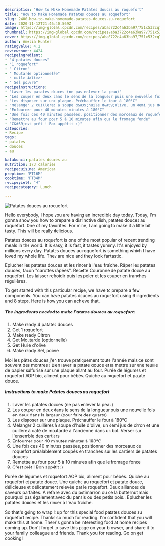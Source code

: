 ```yaml
---
description: "How to Make Homemade Patates douces au roquefort"
title: "How to Make Homemade Patates douces au roquefort"
slug: 2400-how-to-make-homemade-patates-douces-au-roquefort
date: 2020-11-12T21:46:40.569Z
image: https://img-global.cpcdn.com/recipes/aba3722c4a63ba97/751x532cq70/patates-douces-au-roquefort-photo-principale-de-la-recette.jpg
thumbnail: https://img-global.cpcdn.com/recipes/aba3722c4a63ba97/751x532cq70/patates-douces-au-roquefort-photo-principale-de-la-recette.jpg
cover: https://img-global.cpcdn.com/recipes/aba3722c4a63ba97/751x532cq70/patates-douces-au-roquefort-photo-principale-de-la-recette.jpg
author: Amelia Hunter
ratingvalue: 4.2
reviewcount: 4424
recipeingredient:
- "4 patates douces"
- "1 roquefort"
- " Citron"
- " Moutarde optionnelle"
- " Huile dolive"
- " Sel poivre"
recipeinstructions:
- "Laver les patates douces (ne pas enlever la peau)"
- "Les couper en deux dans le sens de la longueur puis une nouvelle fois en deux dans la largeur (pour faire des quarts)"
- "Les disposer sur une plaque. Préchauffer le four à 180°C"
- "Mélanger 2 cuillères à soupe d&#39;huile d&#39;olive, un demi jus de citron et une cuillère à café de moutarde à l&#39;ancienne dans un bol. Verser sur l&#39;ensemble des cartiers"
- "Enfourner pour 40 minutes minutes à 180°C"
- "Une fois ces 40 minutes passées, positionner des morceaux de roquefort préalablement coupés en tranches sur les cartiers de patates douces"
- "Remettre au four pour 5 à 10 minutes afin que le fromage fonde"
- "C&#39;est prêt ! Bon appétit :)"
categories:
- Recipe
tags:
- patates
- douces
- au

katakunci: patates douces au 
nutrition: 173 calories
recipecuisine: American
preptime: "PT16M"
cooktime: "PT34M"
recipeyield: "4"
recipecategory: Lunch

---
```



![Patates douces au roquefort](https://img-global.cpcdn.com/recipes/aba3722c4a63ba97/751x532cq70/patates-douces-au-roquefort-photo-principale-de-la-recette.jpg)

Hello everybody, I hope you are having an incredible day today. Today, I'm gonna show you how to prepare a distinctive dish, patates douces au roquefort. One of my favorites. For mine, I am going to make it a little bit tasty. This will be really delicious.

Patates douces au roquefort is one of the most popular of recent trending meals in the world. It is easy, it is fast, it tastes yummy. It's enjoyed by millions every day. Patates douces au roquefort is something which I have loved my whole life. They are nice and they look fantastic.

Eplucher les patates douces et les rincer à l&#39;eau fraîche. Râper les patates douces, façon &#34;carottes râpées&#34;. Recette Couronne de patate douce au roquefort. Les laisser refroidir puis les peler et les couper en tranches régulières.


To get started with this particular recipe, we have to prepare a few components. You can have patates douces au roquefort using 6 ingredients and 8 steps. Here is how you can achieve that.

<!--inarticleads1-->

##### The ingredients needed to make Patates douces au roquefort:

1. Make ready 4 patates douces
1. Get 1 roquefort
1. Make ready  Citron
1. Get  Moutarde (optionnelle)
1. Get  Huile d&#39;olive
1. Make ready  Sel, poivre


Moi les pâtes douces j&#39;en trouve pratiquement toute l&#39;année mais ce sont souvent des montres ! Bien laver la patate douce et la mettre sur une feuille de papier sulfurisé sur une plaque allant au four. Purée de légumes et roquefort AOP bio, aliment pour bébés. Quiche au roquefort et patate douce. 

<!--inarticleads2-->

##### Instructions to make Patates douces au roquefort:

1. Laver les patates douces (ne pas enlever la peau)
1. Les couper en deux dans le sens de la longueur puis une nouvelle fois en deux dans la largeur (pour faire des quarts)
1. Les disposer sur une plaque. Préchauffer le four à 180°C
1. Mélanger 2 cuillères à soupe d&#39;huile d&#39;olive, un demi jus de citron et une cuillère à café de moutarde à l&#39;ancienne dans un bol. Verser sur l&#39;ensemble des cartiers
1. Enfourner pour 40 minutes minutes à 180°C
1. Une fois ces 40 minutes passées, positionner des morceaux de roquefort préalablement coupés en tranches sur les cartiers de patates douces
1. Remettre au four pour 5 à 10 minutes afin que le fromage fonde
1. C&#39;est prêt ! Bon appétit :)


Purée de légumes et roquefort AOP bio, aliment pour bébés. Quiche au roquefort et patate douce. Une quiche au roquefort et patate douce, délicieuse et délicatement relevée par le roquefort. Deux alliances de saveurs parfaites. À refaire avec du potimarron ou de la butternut mais pourquoi pas également avec du panais ou des petits pois.. Eplucher les patates douces et les rincer à l&#39;eau fraîche. 

So that's going to wrap it up for this special food patates douces au roquefort recipe. Thanks so much for reading. I'm confident that you will make this at home. There's gonna be interesting food at home recipes coming up. Don't forget to save this page on your browser, and share it to your family, colleague and friends. Thank you for reading. Go on get cooking!
